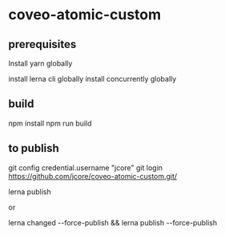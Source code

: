 # coveo-atomic-custom

## prerequisites

Install yarn globally

install lerna cli globally
install concurrently globally

## build

npm install
npm run build

## to publish

git config credential.username "jcore"
git login https://github.com/jcore/coveo-atomic-custom.git/

lerna publish

or

lerna changed --force-publish && lerna publish --force-publish
